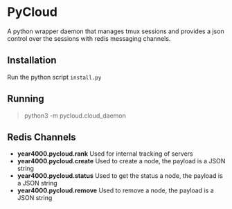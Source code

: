 # PyCloud

A python wrapper daemon that manages tmux sessions
and provides a json control over the sessions
with redis messaging channels.

## Installation

Run the python script `install.py`


## Running

> python3 -m pycloud.cloud_daemon

## Redis Channels

- **year4000.pycloud.rank** Used for internal tracking of servers
- **year4000.pycloud.create** Used to create a node, the payload is a JSON string
- **year4000.pycloud.status** Used to get the status a node, the payload is a JSON string
- **year4000.pycloud.remove** Used to remove a node, the payload is a JSON string
